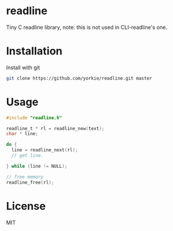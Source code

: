 
readline
================

Tiny C readline library, note: this is not used in CLI-readline's one.


Installation
==================

Install with git

```bash
git clone https://github.com/yorkie/readline.git master
```

Usage
=================

```c
#include "readline.h"

readline_t * rl = readline_new(text);
char * line;

do {
  line = readline_next(rl);
  // get line.

} while (line != NULL);

// free memory
readline_free(rl);
```

License
===================

MIT